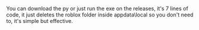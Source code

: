 You can download the py or just run the exe on the releases, it's 7 lines of code, it just deletes
the roblox folder inside appdata\local so you don't need to, it's simple but effective.
